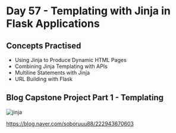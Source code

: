 # Day 57 - Templating with Jinja in Flask Applications
## Concepts Practised
- Using Jinja to Produce Dynamic HTML Pages
- Combining Jinja Templating with APIs
- Multiline Statements with Jinja
- URL Building with Flask
## Blog Capstone Project Part 1 - Templating
![jinja](https://user-images.githubusercontent.com/116648895/225472412-71ccfa47-4b7c-4676-b9af-cea932f7b3e1.gif)

https://blog.naver.com/soboruuu88/222943670603
